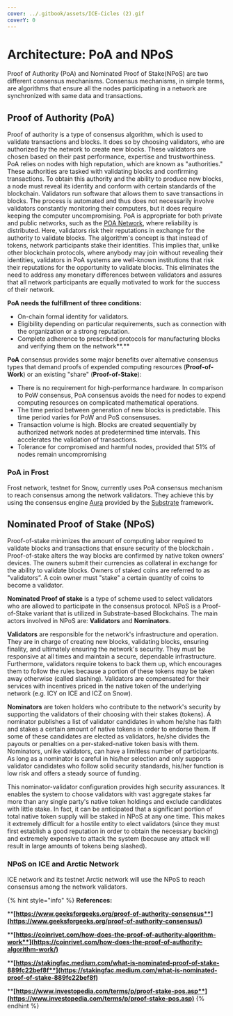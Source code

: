 ```yaml
---
cover: ../.gitbook/assets/ICE-Cicles (2).gif
coverY: 0
---
```


# Architecture: PoA and NPoS

Proof of Authority (PoA) and Nominated Proof of Stake(NPoS) are two different consensus mechanisms. Consensus mechanisms, in simple terms, are algorithms that ensure all the nodes participating in a network are synchronized with same data and transactions.

## **Proof of Authority (PoA)**

Proof of authority is a type of consensus algorithm, which is used to validate transactions and blocks. It does so by choosing validators, who are authorized by the network to create new blocks. These validators are chosen based on their past performance, expertise and trustworthiness. PoA relies on nodes with high reputation, which are known as "authorities." These authorities are tasked with validating blocks and confirming transactions. To obtain this authority and the ability to produce new blocks, a node must reveal its identity and conform with certain standards of the blockchain. Validators run software that allows them to save transactions in blocks. The process is automated and thus does not necessarily involve validators constantly monitoring their computers, but it does require keeping the computer uncompromising. PoA is appropriate for both private and public networks, such as the [POA Network](https://www.poa.network/v/master-1/), where reliability is distributed. Here, validators risk their reputations in exchange for the authority to validate blocks. The algorithm's concept is that instead of tokens, network participants stake their identities. This implies that, unlike other blockchain protocols, where anybody may join without revealing their identities, validators in PoA systems are well-known institutions that risk their reputations for the opportunity to validate blocks. This eliminates the need to address any monetary differences between validators and assures that all network participants are equally motivated to work for the success of their network.

**PoA needs the fulfillment of three conditions:**

* On-chain formal identity for validators.
* Eligibility depending on particular requirements, such as connection with the organization or a strong reputation.
* Complete adherence to prescribed protocols for manufacturing blocks and verifying them on the network**.**

**PoA** consensus provides some major benefits over alternative consensus types that demand proofs of expended computing resources (**Proof-of-Work**) or an existing "share" (**Proof-of-Stake**):

* There is no requirement for high-performance hardware. In comparison to PoW consensus, PoA consensus avoids the need for nodes to expend computing resources on complicated mathematical operations.
* The time period between generation of new blocks is predictable. This time period varies for PoW and PoS consensuses.
* Transaction volume is high. Blocks are created sequentially by authorized network nodes at predetermined time intervals. This accelerates the validation of transactions.
* Tolerance for compromised and harmful nodes, provided that 51% of nodes remain uncompromising

### **PoA in Frost**

Frost network, testnet for Snow, currently uses PoA consensus mechanism to reach consensus among the network validators. They achieve this by using the consensus engine [Aura](https://docs.substrate.io/v3/advanced/consensus/#aura)  provided by the [Substrate](https://substrate.io)  framework.

## **Nominated Proof of Stake (NPoS)**

Proof-of-stake minimizes the amount of computing labor required to validate blocks and transactions that ensure security of the blockchain . Proof-of-stake alters the way blocks are confirmed by native token owners' devices. The owners submit their currencies as collateral in exchange for the ability to validate blocks. Owners of staked coins are referred to as "validators”. A coin owner must "stake" a certain quantity of coins to become a validator.

**Nominated Proof of stake** is a type of scheme used to select validators who are allowed to participate in the consensus protocol. NPoS is a Proof-of-Stake variant that is utilized in Substrate-based Blockchains. The main actors involved in NPoS are: **Validators** and **Nominators**.

**Validators** are responsible for the network's infrastructure and operation. They are in charge of creating new blocks, validating blocks, ensuring finality, and ultimately ensuring the network's security. They must be responsive at all times and maintain a secure, dependable infrastructure. Furthermore, validators require tokens to back them up, which encourages them to follow the rules because a portion of these tokens may be taken away otherwise (called slashing). Validators are compensated for their services with incentives priced in the native token of the underlying network (e.g. ICY on ICE and ICZ on Snow).

**Nominators** are token holders who contribute to the network's security by supporting the validators of their choosing with their stakes (tokens). A nominator publishes a list of validator candidates in whom he/she has faith and stakes a certain amount of native tokens in order to endorse them. If some of these candidates are elected as validators, he/she divides the payouts or penalties on a per-staked-native token basis with them. Nominators, unlike validators, can have a limitless number of participants. As long as a nominator is careful in his/her selection and only supports validator candidates who follow solid security standards, his/her function is low risk and offers a steady source of funding.

This nominator-validator configuration provides high security assurances. It enables the system to choose validators with vast aggregate stakes far more than any single party's native token holdings and exclude candidates with little stake. In fact, it can be anticipated that a significant portion of total native token supply will be staked in NPoS at any one time. This makes it extremely difficult for a hostile entity to elect validators (since they must first establish a good reputation in order to obtain the necessary backing) and extremely expensive to attack the system (because any attack will result in large amounts of tokens being slashed).

### **NPoS on ICE and Arctic Network**

ICE network and its testnet Arctic network will use the NPoS to reach consensus among the network validators.

{% hint style="info" %}
**References:**

****[**https://www.geeksforgeeks.org/proof-of-authority-consensus**](https://www.geeksforgeeks.org/proof-of-authority-consensus/)****

****[**https://coinrivet.com/how-does-the-proof-of-authority-algorithm-work**](https://coinrivet.com/how-does-the-proof-of-authority-algorithm-work/)****

****[**https://stakingfac.medium.com/what-is-nominated-proof-of-stake-889fc22bef8f**](https://stakingfac.medium.com/what-is-nominated-proof-of-stake-889fc22bef8f)****

****[**https://www.investopedia.com/terms/p/proof-stake-pos.asp**](https://www.investopedia.com/terms/p/proof-stake-pos.asp)****
{% endhint %}
